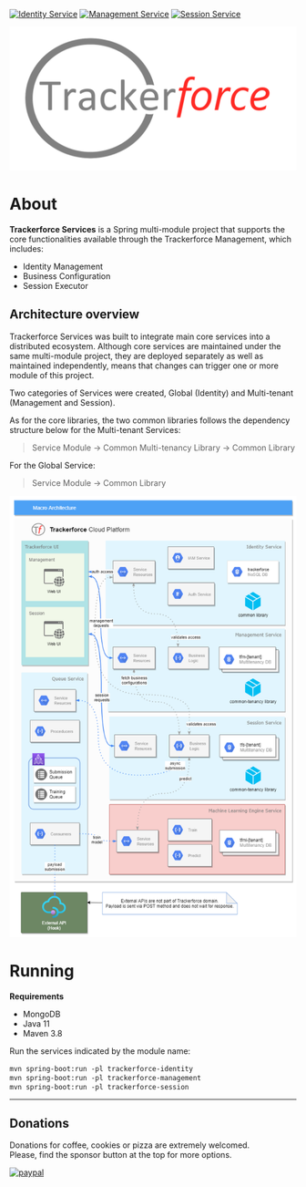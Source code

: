 [![Identity Service](https://github.com/trackerforce/trackerforce-services/actions/workflows/tf-identity.yml/badge.svg)](https://github.com/trackerforce/trackerforce-services/actions/workflows/tf-identity.yml)
[![Management Service](https://github.com/trackerforce/trackerforce-services/actions/workflows/tf-management.yml/badge.svg)](https://github.com/trackerforce/trackerforce-services/actions/workflows/tf-management.yml)
[![Session Service](https://github.com/trackerforce/trackerforce-services/actions/workflows/tf-session.yml/badge.svg)](https://github.com/trackerforce/trackerforce-services/actions/workflows/tf-session.yml)

![Trackerforce: Cloud-based follow up application](https://github.com/petruki/trackerforce-assets/blob/master/logo/trackerforce_grey.png)

# About  

**Trackerforce Services** is a Spring multi-module project that supports the core functionalities available through the Trackerforce Management, which includes:
- Identity Management
- Business Configuration
- Session Executor

## Architecture overview

Trackerforce Services was built to integrate main core services into a distributed ecosystem. Although core services are maintained under the same multi-module project, they are deployed separately as well as maintained independently, means that changes can trigger one or more module of this project.

Two categories of Services were created, Global (Identity) and Multi-tenant (Management and Session).

As for the core libraries, the two common libraries follows the dependency structure below for the Multi-tenant Services:
> Service Module -> Common Multi-tenancy Library -> Common Library

For the Global Service:
> Service Module -> Common Library

![Trackerforce: Macro Architecture](https://github.com/trackerforce/trackerforce-assets/blob/master/documentation/macro_architecture_v2.png)

# Running

**Requirements**
- MongoDB
- Java 11
- Maven 3.8

Run the services indicated by the module name:
```
mvn spring-boot:run -pl trackerforce-identity
mvn spring-boot:run -pl trackerforce-management
mvn spring-boot:run -pl trackerforce-session
```

* * *

## Donations
Donations for coffee, cookies or pizza are extremely welcomed.</br>
Please, find the sponsor button at the top for more options.

[![paypal](https://www.paypalobjects.com/en_US/i/btn/btn_donateCC_LG.gif)](https://www.paypal.com/cgi-bin/webscr?cmd=_s-xclick&hosted_button_id=9FKW64V67RKXW&source=url)